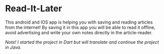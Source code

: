 # Read-It-Later
This android and IOS app is helping you with saving and reading articles from the internet! By saving it in this app you will be able to read it offline, avoid advertising and write your own notes directly in the article-reader. 

_Note! I started the project in Dart but will translate and continue the project in Java._
